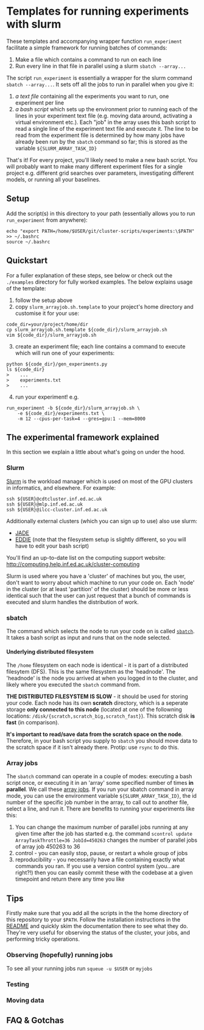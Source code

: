 # Templates for running experiments with slurm
These templates and accompanying wrapper function `run_experiment`
facilitate a simple framework for running batches of commands:
1. Make a file which contains a command to run on each line
2. Run every line in that file in parallel using a slurm `sbatch --array...`

The script `run_experiment` is essentially a wrapper for the slurm command
`sbatch --array...`. It sets off all the jobs to run in parallel when you give
it:
1. *a text file* containing all the experiments you want to run, one experiment
   per line
1. *a bash script* which sets up the environment prior to running each of the
   lines in your experiment text file (e.g. moving data around, activating a
   virtual environment etc.). Each "job" in the array uses this bash script to
   read a single line of the experiment text file and execute it. The line to
   be read from the experiment file is determined by how many jobs have already
   been run by the `sbatch` command so far; this is stored as the variable
   `${SLURM_ARRAY_TASK_ID}`

That's it! For every project, you'll likely need to make a new bash script.
You will probably want to make many different experiment files for a single
project e.g. different grid searches over parameters, investigating
different models, or running all your baselines.


## Setup
Add the script(s) in this directory to your path (essentially allows you to run
`run_experiment` from anywhere):
```
echo "export PATH=/home/$USER/git/cluster-scripts/experiments:\$PATH" >> ~/.bashrc
source ~/.bashrc
```

## Quickstart
For a fuller explanation of these steps, see below or check out the
`./examples` directory for fully worked examples. The below explains usage of
the template:

1. follow the setup above
2. copy `slurm_arrayjob.sh.template` to your project's home directory and
   customise it for your use:
```
code_dir=your/project/home/dir
cp slurm_arrayjob.sh.template ${code_dir}/slurm_arrayjob.sh
vim ${code_dir}/slurm_arrayjob.sh
```
3. create an experiment file; each line contains a command to execute which
   will run one of your experiments:
```
python ${code_dir}/gen_experiments.py
ls ${code_dir}
>    ...
>    experiments.txt
>    ...
```
4. run your experiment! e.g.
```
run_experiment -b ${code_dir}/slurm_arrayjob.sh \
    -e ${code_dir}/experiments.txt \
    -m 12 --cpus-per-task=4 --gres=gpu:1 --mem=8000
```


## The experimental framework explained
In this section we explain a little about what's going on under the hood.

### Slurm
[Slurm](https://slurm.schedmd.com/) is the workload manager which is used on
most of the GPU clusters in informatics, and elsewhere. For example:
```
ssh ${USER}@cdtcluster.inf.ed.ac.uk
ssh ${USER}@mlp.inf.ed.ac.uk
ssh ${USER}@ilcc-cluster.inf.ed.ac.uk
```

Additionally external clusters (which you can sign up to use) also use slurm:
* [JADE](https://computing.help.inf.ed.ac.uk/cluster-jade)
* [EDDIE](https://www.wiki.ed.ac.uk/pages/viewpage.action?spaceKey=ResearchServices&title=GPUs)
  (note that the filesystem setup is slightly different, so you will have to
  edit your bash script)

You'll find an up-to-date list on the computing support website:
http://computing.help.inf.ed.ac.uk/cluster-computing

Slurm is used where you have a 'cluster' of machines but you, the user, don't
want to worry about which machine to run your code on. Each 'node' in the
cluster (or at least 'partition' of the cluster) should be more or less
identical such that the user can just request that a bunch of commands
is executed and slurm handles the distribution of work.

### sbatch
The command which selects the node to run your code on is called
[`sbatch`](https://slurm.schedmd.com/sbatch.html). It takes a bash script as
input and runs that on the node selected.

#### Underlying distributed filesystem
The `/home` filesystem on each node is identical - it is part of a distributed
filesytem (DFS). This is the same filesystem as the 'headnode'. The 'headnode'
is the node you arrived at when you logged in to the cluster, and likely where
you executed the `sbatch` command from.

**THE DISTRIBUTED FILESYSTEM IS SLOW** - it should be used for storing your
code. Each node has its own **scratch** directory, which is a seperate storage
**only connected to this node** (located at one of the followning locations: 
`/disk/{scratch,scratch_big,scratch_fast}`). This scratch disk **is fast**
(in comparison). 

**It's important to read/save data from the scratch space on the node**.
Therefore, in your bash script you supply to `sbatch` you should move data to
the scratch space if it isn't already there. Protip: use `rsync` to do this.

### Array jobs
The `sbatch` command can operate in a couple of modes: executing a bash script
once, or executing it in an 'array' some specified number of times **in 
parallel**. We call these 
[array jobs](https://slurm.schedmd.com/job_array.html). If you run your sbatch
command in array mode, you can use the environment variable 
`${SLURM_ARRAY_TASK_ID}`, the id number of the specific job number in the
array, to call out to another file, select a line, and run it. There are
benefits to running your experiments like this:
1. You can change the maximum number of parallel jobs running at any given time
   after the job has started e.g. the command 
   `scontrol update ArrayTaskThrottle=36 JobId=450263` changes the number of
   parallel jobs of array job 450263 to 36
2. control - you can easily stop, pause, or restart a whole group of jobs
3. reproducibility - you necessarily have a file containing exactly what
   commands you ran. If you use a version control system (you...are right?!)
   then you can easily commit these with the codebase at a given timepoint and
   return there any time you like

## Tips
Firstly make sure that you add all the scripts in the the home directory of
this repository to your `$PATH`. Follow the installation instructions in the
[README](../README.md) and quickly skim the documentation there to see what
they do. They're very useful for observing the status of the cluster, your
jobs, and performing tricky operations.

### Observing (hopefully) running jobs
To see all your running jobs run `squeue -u $USER` or `myjobs`

### Testing

### Moving data


## FAQ & Gotchas

